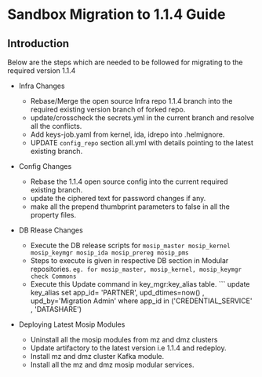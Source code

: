 # Sandbox Migration to 1.1.4 Guide

## Introduction
Below are the steps which are needed to be followed for migrating to the required version 1.1.4

* Infra Changes
	- Rebase/Merge the open source Infra repo 1.1.4 branch into the required existing version branch of forked repo.
	- update/crosscheck the secrets.yml in the current branch and resolve all the conflicts.
	- Add keys-job.yaml from kernel, ida, idrepo into .helmignore.
	- UPDATE ```config_repo``` section all.yml with details pointing to the latest existing branch.

* Config Changes
	- Rebase the 1.1.4 open source config into the current required existing branch.
	- update the ciphered text for password changes if any.
	- make all the prepend thumbprint parameters to false in all the property files.

* DB Rlease Changes
	- Execute the DB release scripts for ``` mosip_master mosip_kernel mosip_keymgr mosip_ida mosip_prereg mosip_pms ```
	- Steps to execute is given in respective DB section in Modular repositories. ``` eg. for mosip_master, mosip_kernel, mosip_keymgr check Commons ```
	- Execute this Update command in key_mgr:key_alias table.
          ``` update key_alias set app_id= 'PARTNER', upd_dtimes=now() , upd_by='Migration Admin' where app_id in ('CREDENTIAL_SERVICE' , 'DATASHARE')

* Deploying Latest Mosip Modules
	- Uninstall all the mosip modules from mz and dmz clusters 
	- Update artifactory to the latest version i.e 1.1.4 and redeploy.
	- Install mz and dmz cluster Kafka module.
	- Install all the mz and dmz mosip modular services.
